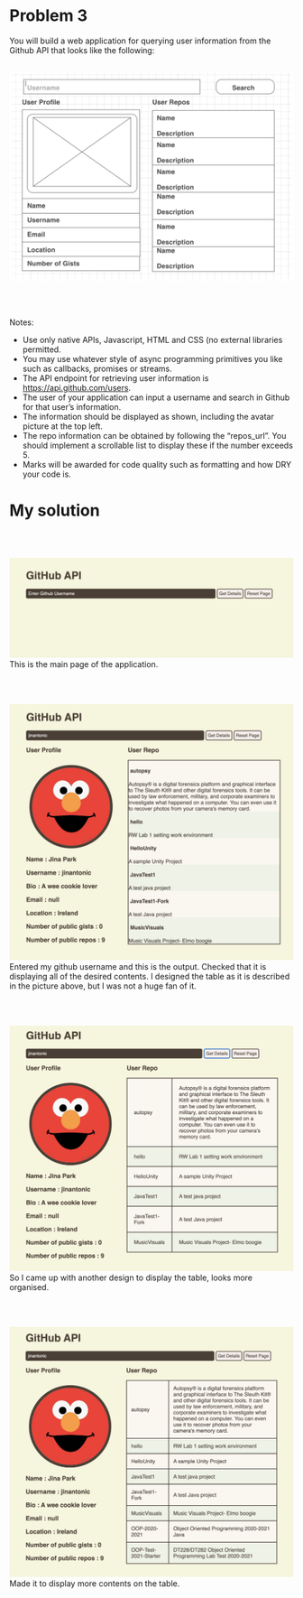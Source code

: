 # Problem 3

You will build a web application for querying user information from the Github
API that looks like the following:
</br></br>

![Sketch](/images/g1.png)

</br></br>

Notes:
- Use only native APIs, Javascript, HTML and CSS (no external libraries permitted.
- You may use whatever style of async programming primitives you like such as callbacks, promises or streams.
- The API endpoint for retrieving user information is https://api.github.com/users.
- The user of your application can input a username and search in Github for that user’s information. 
- The information should be displayed as shown, including the avatar picture at the top left.
- The repo information can be obtained by following the “repos_url”. 
   You should implement a scrollable list to display these if the number exceeds 5.
- Marks will be awarded for code quality such as formatting and how DRY your code is.


# My solution
</br></br>

![Sketch](/images/main.png)
This is the main page of the application.

</br></br>

![Sketch](/images/tb1.png)
Entered my github username and this is the output. Checked that it is displaying all of the desired contents. I designed the table as it is described in the picture above, but I was not a huge fan of it.

</br></br>

![Sketch](/images/tb2.png)
So I came up with another design to display the table, looks more organised. 

</br></br>

![Sketch](/images/tb3.png)
Made it to display more contents on the table.









